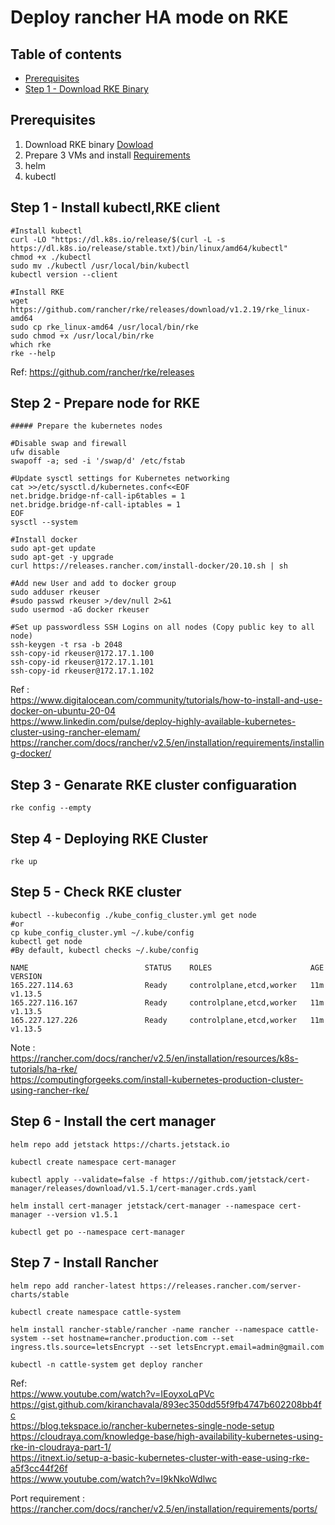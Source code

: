 # Deploy rancher HA mode on RKE
## Table of contents
  - [Prerequisites](#prerequisites)
  - [Step 1 - Download RKE Binary](#step-1---download-rke-binary)
## Prerequisites
1. Download RKE binary [Dowload](https://rancher.com/docs/rke/latest/en/installation/#download-the-rke-binary)
2. Prepare 3 VMs and install [Requirements](https://rancher.com/docs/rke/latest/en/os/)
3. helm
4. kubectl

## Step 1 - Install kubectl,RKE client
```shell
#Install kubectl
curl -LO "https://dl.k8s.io/release/$(curl -L -s https://dl.k8s.io/release/stable.txt)/bin/linux/amd64/kubectl"
chmod +x ./kubectl
sudo mv ./kubectl /usr/local/bin/kubectl
kubectl version --client

#Install RKE
wget https://github.com/rancher/rke/releases/download/v1.2.19/rke_linux-amd64
sudo cp rke_linux-amd64 /usr/local/bin/rke
sudo chmod +x /usr/local/bin/rke
which rke
rke --help
```
Ref: https://github.com/rancher/rke/releases
## Step 2 - Prepare node for RKE
```shell
##### Prepare the kubernetes nodes

#Disable swap and firewall
ufw disable
swapoff -a; sed -i '/swap/d' /etc/fstab

#Update sysctl settings for Kubernetes networking
cat >>/etc/sysctl.d/kubernetes.conf<<EOF
net.bridge.bridge-nf-call-ip6tables = 1
net.bridge.bridge-nf-call-iptables = 1
EOF
sysctl --system

#Install docker
sudo apt-get update
sudo apt-get -y upgrade
curl https://releases.rancher.com/install-docker/20.10.sh | sh

#Add new User and add to docker group
sudo adduser rkeuser
#sudo passwd rkeuser >/dev/null 2>&1
sudo usermod -aG docker rkeuser

#Set up passwordless SSH Logins on all nodes (Copy public key to all node)
ssh-keygen -t rsa -b 2048
ssh-copy-id rkeuser@172.17.1.100
ssh-copy-id rkeuser@172.17.1.101
ssh-copy-id rkeuser@172.17.1.102
```
Ref :   
https://www.digitalocean.com/community/tutorials/how-to-install-and-use-docker-on-ubuntu-20-04   
https://www.linkedin.com/pulse/deploy-highly-available-kubernetes-cluster-using-rancher-elemam/   
https://rancher.com/docs/rancher/v2.5/en/installation/requirements/installing-docker/   
## Step 3 - Genarate RKE cluster configuaration
```shell
rke config --empty
```
## Step 4 - Deploying RKE Cluster
```shell
rke up
```

## Step 5 - Check RKE cluster
```shell
kubectl --kubeconfig ./kube_config_cluster.yml get node
#or 
cp kube_config_cluster.yml ~/.kube/config
kubectl get node
#By default, kubectl checks ~/.kube/config

NAME                          STATUS    ROLES                      AGE       VERSION
165.227.114.63                Ready     controlplane,etcd,worker   11m       v1.13.5
165.227.116.167               Ready     controlplane,etcd,worker   11m       v1.13.5
165.227.127.226               Ready     controlplane,etcd,worker   11m       v1.13.5
```
Note :   
https://rancher.com/docs/rancher/v2.5/en/installation/resources/k8s-tutorials/ha-rke/   
https://computingforgeeks.com/install-kubernetes-production-cluster-using-rancher-rke/
## Step 6 - Install the cert manager
```
helm repo add jetstack https://charts.jetstack.io

kubectl create namespace cert-manager

kubectl apply --validate=false -f https://github.com/jetstack/cert-manager/releases/download/v1.5.1/cert-manager.crds.yaml

helm install cert-manager jetstack/cert-manager --namespace cert-manager --version v1.5.1

kubectl get po --namespace cert-manager
```
## Step 7 - Install Rancher
```shell
helm repo add rancher-latest https://releases.rancher.com/server-charts/stable

kubectl create namespace cattle-system

helm install rancher-stable/rancher -name rancher --namespace cattle-system --set hostname=rancher.production.com --set ingress.tls.source=letsEncrypt --set letsEncrypt.email=admin@gmail.com

kubectl -n cattle-system get deploy rancher
```

Ref:   
https://www.youtube.com/watch?v=IEoyxoLqPVc   
https://gist.github.com/kiranchavala/893ec350dd55f9fb4747b602208bb4fc   
https://blog.tekspace.io/rancher-kubernetes-single-node-setup   
https://cloudraya.com/knowledge-base/high-availability-kubernetes-using-rke-in-cloudraya-part-1/   
https://itnext.io/setup-a-basic-kubernetes-cluster-with-ease-using-rke-a5f3cc44f26f   
https://www.youtube.com/watch?v=I9kNkoWdlwc   

Port requirement : https://rancher.com/docs/rancher/v2.5/en/installation/requirements/ports/